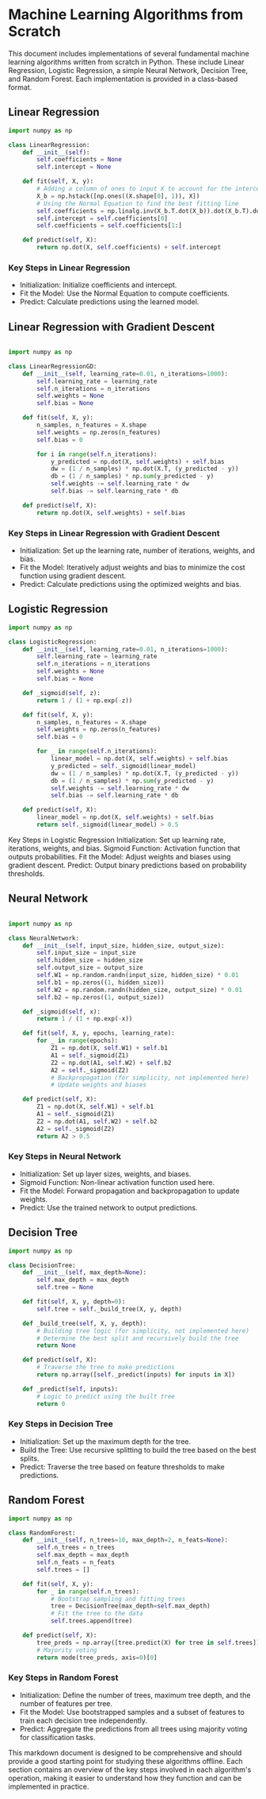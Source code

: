 # Machine Learning Algorithms from Scratch

This document includes implementations of several fundamental machine learning algorithms written from scratch in Python. These include Linear Regression, Logistic Regression, a simple Neural Network, Decision Tree, and Random Forest. Each implementation is provided in a class-based format.

## Linear Regression

```python
import numpy as np

class LinearRegression:
    def __init__(self):
        self.coefficients = None
        self.intercept = None

    def fit(self, X, y):
        # Adding a column of ones to input X to account for the intercept
        X_b = np.hstack([np.ones((X.shape[0], 1)), X])
        # Using the Normal Equation to find the best fitting line
        self.coefficients = np.linalg.inv(X_b.T.dot(X_b)).dot(X_b.T).dot(y)
        self.intercept = self.coefficients[0]
        self.coefficients = self.coefficients[1:]

    def predict(self, X):
        return np.dot(X, self.coefficients) + self.intercept
```

### Key Steps in Linear Regression
+ Initialization: Initialize coefficients and intercept.
+ Fit the Model: Use the Normal Equation to compute coefficients.
+ Predict: Calculate predictions using the learned model.


## Linear Regression with Gradient Descent

```python

import numpy as np

class LinearRegressionGD:
    def __init__(self, learning_rate=0.01, n_iterations=1000):
        self.learning_rate = learning_rate
        self.n_iterations = n_iterations
        self.weights = None
        self.bias = None

    def fit(self, X, y):
        n_samples, n_features = X.shape
        self.weights = np.zeros(n_features)
        self.bias = 0

        for i in range(self.n_iterations):
            y_predicted = np.dot(X, self.weights) + self.bias
            dw = (1 / n_samples) * np.dot(X.T, (y_predicted - y))
            db = (1 / n_samples) * np.sum(y_predicted - y)
            self.weights -= self.learning_rate * dw
            self.bias -= self.learning_rate * db

    def predict(self, X):
        return np.dot(X, self.weights) + self.bias

```
### Key Steps in Linear Regression with Gradient Descent
+ Initialization: Set up the learning rate, number of iterations, weights, and bias.
+ Fit the Model: Iteratively adjust weights and bias to minimize the cost function using gradient descent.
+ Predict: Calculate predictions using the optimized weights and bias.





## Logistic Regression

```python
import numpy as np

class LogisticRegression:
    def __init__(self, learning_rate=0.01, n_iterations=1000):
        self.learning_rate = learning_rate
        self.n_iterations = n_iterations
        self.weights = None
        self.bias = None

    def _sigmoid(self, z):
        return 1 / (1 + np.exp(-z))

    def fit(self, X, y):
        n_samples, n_features = X.shape
        self.weights = np.zeros(n_features)
        self.bias = 0

        for _ in range(self.n_iterations):
            linear_model = np.dot(X, self.weights) + self.bias
            y_predicted = self._sigmoid(linear_model)
            dw = (1 / n_samples) * np.dot(X.T, (y_predicted - y))
            db = (1 / n_samples) * np.sum(y_predicted - y)
            self.weights -= self.learning_rate * dw
            self.bias -= self.learning_rate * db

    def predict(self, X):
        linear_model = np.dot(X, self.weights) + self.bias
        return self._sigmoid(linear_model) > 0.5

```
Key Steps in Logistic Regression
Initialization: Set up learning rate, iterations, weights, and bias.
Sigmoid Function: Activation function that outputs probabilities.
Fit the Model: Adjust weights and biases using gradient descent.
Predict: Output binary predictions based on probability thresholds.


## Neural Network
```python

import numpy as np

class NeuralNetwork:
    def __init__(self, input_size, hidden_size, output_size):
        self.input_size = input_size
        self.hidden_size = hidden_size
        self.output_size = output_size
        self.W1 = np.random.randn(input_size, hidden_size) * 0.01
        self.b1 = np.zeros((1, hidden_size))
        self.W2 = np.random.randn(hidden_size, output_size) * 0.01
        self.b2 = np.zeros((1, output_size))

    def _sigmoid(self, x):
        return 1 / (1 + np.exp(-x))

    def fit(self, X, y, epochs, learning_rate):
        for _ in range(epochs):
            Z1 = np.dot(X, self.W1) + self.b1
            A1 = self._sigmoid(Z1)
            Z2 = np.dot(A1, self.W2) + self.b2
            A2 = self._sigmoid(Z2)
            # Backpropagation (for simplicity, not implemented here)
            # Update weights and biases

    def predict(self, X):
        Z1 = np.dot(X, self.W1) + self.b1
        A1 = self._sigmoid(Z1)
        Z2 = np.dot(A1, self.W2) + self.b2
        A2 = self._sigmoid(Z2)
        return A2 > 0.5

```
### Key Steps in Neural Network
+ Initialization: Set up layer sizes, weights, and biases.
+ Sigmoid Function: Non-linear activation function used here.
+ Fit the Model: Forward propagation and backpropagation to update weights.
+ Predict: Use the trained network to output predictions.


## Decision Tree

```python
import numpy as np

class DecisionTree:
    def __init__(self, max_depth=None):
        self.max_depth = max_depth
        self.tree = None

    def fit(self, X, y, depth=0):
        self.tree = self._build_tree(X, y, depth)

    def _build_tree(self, X, y, depth):
        # Building tree logic (for simplicity, not implemented here)
        # Determine the best split and recursively build the tree
        return None

    def predict(self, X):
        # Traverse the tree to make predictions
        return np.array([self._predict(inputs) for inputs in X])

    def _predict(self, inputs):
        # Logic to predict using the built tree
        return 0

```

### Key Steps in Decision Tree
+ Initialization: Set up the maximum depth for the tree.
+ Build the Tree: Use recursive splitting to build the tree based on the best splits.
+ Predict: Traverse the tree based on feature thresholds to make predictions.

## Random Forest
```python
import numpy as np

class RandomForest:
    def __init__(self, n_trees=10, max_depth=2, n_feats=None):
        self.n_trees = n_trees
        self.max_depth = max_depth
        self.n_feats = n_feats
        self.trees = []

    def fit(self, X, y):
        for _ in range(self.n_trees):
            # Bootstrap sampling and fitting trees
            tree = DecisionTree(max_depth=self.max_depth)
            # Fit the tree to the data
            self.trees.append(tree)

    def predict(self, X):
        tree_preds = np.array([tree.predict(X) for tree in self.trees])
        # Majority voting
        return mode(tree_preds, axis=0)[0]

```

### Key Steps in Random Forest
+ Initialization: Define the number of trees, maximum tree depth, and the number of features per tree.
+ Fit the Model: Use bootstrapped samples and a subset of features to train each decision tree independently.
+ Predict: Aggregate the predictions from all trees using majority voting for classification tasks.


This markdown document is designed to be comprehensive and should provide a good starting point for studying these algorithms offline. Each section contains an overview of the key steps involved in each algorithm's operation, making it easier to understand how they function and can be implemented in practice.











